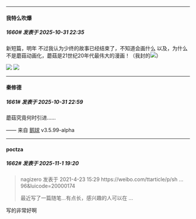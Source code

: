﻿
*****

####  我特么吹爆  
##### 1660#       发表于 2025-10-31 22:35

新短篇，明年
不过我认为少终的故事已经结束了，不知道会画什么
以及，为什么不是蘑菇动画化，蘑菇是21世纪20年代最伟大的漫画！（我封的<img src="https://static.stage1st.com/image/smiley/face2017/174.png" referrerpolicy="no-referrer">）

<img src="https://p.sda1.dev/28/ccae11081cf951b9bc88bb4dc5439673/image.jpg" referrerpolicy="no-referrer">

<img src="https://p.sda1.dev/28/d4fda9596d5710650152051880b334e7/image.jpg" referrerpolicy="no-referrer">


*****

####  秦修德  
##### 1661#       发表于 2025-10-31 22:59

蘑菇究竟何时引进……

—— 来自 [鹅球](https://www.pgyer.com/xfPejhuq) v3.5.99-alpha


*****

####  poctza  
##### 1662#       发表于 2025-11-1 19:20

<blockquote>nagizero 发表于 2021-4-23 15:29
https://weibo.com/ttarticle/p/sh ... 96&amp;luicode=20000174

最近写了一篇随笔…有点长，感兴趣的人可以在 ...</blockquote>
写的非常好啊

